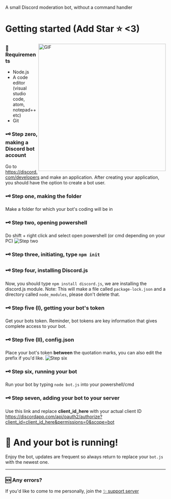  A small Discord moderation bot, without a command handler


# Getting started (Add Star ⭐ <3)
<img hight="20" width="400" alt="GIF" align="right" src="https://readme-typing-svg.herokuapp.com?color=%232F74F7&lines=Add+Star+!+%E2%9D%A4%EF%B8%8F+%F0%9F%A7%A1+%F0%9F%92%9B+%F0%9F%92%9A+%F0%9F%92%99+%F0%9F%92%9C+%F0%9F%96%A4+%F0%9F%A4%8D">

### 📌 Requirements
* Node.js
* A code editor (visual studio code, atom, notepad++ etc)
* Git

### 🗝 Step zero, making a Discord bot account
Go to https://discord.com/developers and make an application. After creating your application, you should have the option to create a bot user.

### 🗝 Step one, making the folder
Make a folder for which your bot's coding will be in


### 🗝 Step two, opening powershell
Do shift + right click and select open powershell (or cmd depending on your PC)
![Step two](https://media.discordapp.net/attachments/804840017939660811/948037673866657812/gFSqpN0Y.png?width=829&height=548 "Step two")


### 🗝 Step three, initiating, type `npm init`

### 🗝 Step four, installing Discord.js
Now, you should type `npm install discord.js`, we are installing the discord.js module. Note: This will make a file called `package-lock.json` and a directory called `node_modules`, please don't delete that.

### 🗝 Step five (I), getting your bot's token
Get your bots token. Reminder, bot tokens are key information that gives complete access to your bot.

### 🗝 Step five (II), config.json
Place your bot's token **between** the quotation marks, you can also edit the prefix if you'd like.
![Step six](https://i.imgur.com/dy7OSYW.png "Step six")

### 🗝 Step six, running your bot
Run your bot by typing `node bot.js` into your powershell/cmd

### 🗝 Step seven, adding your bot to your server
Use this link and replace **client_id_here** with your actual client ID
https://discordapp.com/api/oauth2/authorize?client_id=client_id_here&permissions=0&scope=bot
# 🎈 And your bot is running!
Enjoy the bot, updates are frequent so always return to replace your `bot.js` with the newest one.

---

### 🆘 Any errors?
If you'd like to come to me personally, join the [✨ support server](https://discord.gg/11pm)
